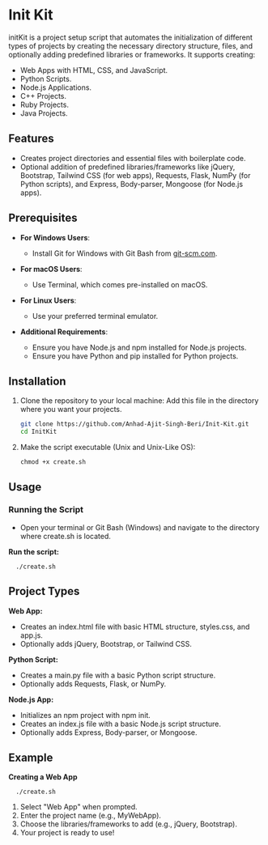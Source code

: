 # Init Kit

initKit is a project setup script that automates the initialization of different types of projects by creating the necessary directory structure, files, and optionally adding predefined libraries or frameworks. It supports creating:

- Web Apps with HTML, CSS, and JavaScript.
- Python Scripts.
- Node.js Applications.
- C++ Projects.
- Ruby Projects.
- Java Projects.


## Features

- Creates project directories and essential files with boilerplate code.
- Optional addition of predefined libraries/frameworks like jQuery, Bootstrap, Tailwind CSS (for web apps), Requests, Flask, NumPy (for Python scripts), and Express, Body-parser, Mongoose (for Node.js apps).

## Prerequisites

- **For Windows Users**:
  - Install Git for Windows with Git Bash from [git-scm.com](https://git-scm.com/).

- **For macOS Users**:
  - Use Terminal, which comes pre-installed on macOS.

- **For Linux Users**:
  - Use your preferred terminal emulator.

- **Additional Requirements**:
  - Ensure you have Node.js and npm installed for Node.js projects.
  - Ensure you have Python and pip installed for Python projects.

## Installation

1. Clone the repository to your local machine:
   Add this file in the directory where you want your projects. 
   ```bash
   git clone https://github.com/Anhad-Ajit-Singh-Beri/Init-Kit.git
   cd InitKit

2. Make the script executable (Unix and Unix-Like OS):
   ```
   chmod +x create.sh

## Usage
### Running the Script
 - Open your terminal or Git Bash (Windows) and navigate to the directory where create.sh is located.

**Run the script:**
  ```
    ./create.sh
```

## Project Types
**Web App:**

 - Creates an index.html file with basic HTML structure, styles.css, and app.js.
 - Optionally adds jQuery, Bootstrap, or Tailwind CSS.

**Python Script:**

 - Creates a main.py file with a basic Python script structure.
 - Optionally adds Requests, Flask, or NumPy.

**Node.js App:**

 - Initializes an npm project with npm init.
 - Creates an index.js file with a basic Node.js script structure.
 - Optionally adds Express, Body-parser, or Mongoose.


## Example
**Creating a Web App**

```
  ./create.sh
```

1. Select "Web App" when prompted.
2. Enter the project name (e.g., MyWebApp).
3. Choose the libraries/frameworks to add (e.g., jQuery, Bootstrap).
4. Your project is ready to use!
